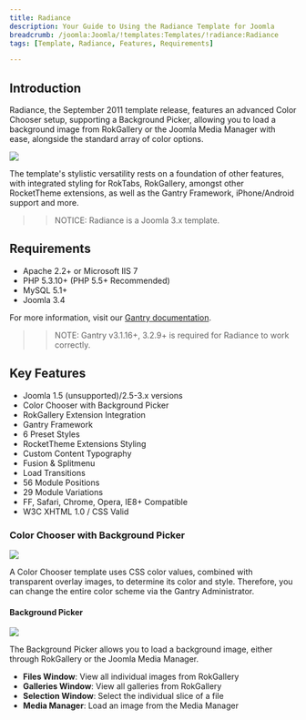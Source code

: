```yaml
---
title: Radiance
description: Your Guide to Using the Radiance Template for Joomla
breadcrumb: /joomla:Joomla/!templates:Templates/!radiance:Radiance
tags: [Template, Radiance, Features, Requirements]

---
```


Introduction
-----

Radiance, the September 2011 template release, features an advanced Color Chooser setup, supporting a Background Picker, allowing you to load a background image from RokGallery or the Joomla Media Manager with ease, alongside the standard array of color options. 

![][theme]

The template's stylistic versatility rests on a foundation of other features, with integrated styling for RokTabs, RokGallery, amongst other RocketTheme extensions, as well as the Gantry Framework, iPhone/Android support and more.

>> NOTICE: Radiance is a Joomla 3.x template.

Requirements
-----

* Apache 2.2+ or Microsoft IIS 7
* PHP 5.3.10+ (PHP 5.5+ Recommended)
* MySQL 5.1+
* Joomla 3.4

For more information, visit our [Gantry documentation][gantry].

>> NOTE: Gantry v3.1.16+, 3.2.9+ is required for Radiance to work correctly.

Key Features
-----

* Joomla 1.5 (unsupported)/2.5-3.x versions
* Color Chooser with Background Picker
* RokGallery Extension Integration
* Gantry Framework
* 6 Preset Styles
* RocketTheme Extensions Styling
* Custom Content Typography
* Fusion & Splitmenu
* Load Transitions
* 56 Module Positions
* 29 Module Variations
* FF, Safari, Chrome, Opera, IE8+ Compatible
* W3C XHTML 1.0 / CSS Valid

### Color Chooser with Background Picker

![][color]

A Color Chooser template uses CSS color values, combined with transparent overlay images, to determine its color and style. Therefore, you can change the entire color scheme via the Gantry Administrator.

#### Background Picker

![][picker]

The Background Picker allows you to load a background image, either through RokGallery or the Joomla Media Manager.

* **Files Window**: View all individual images from RokGallery
* **Galleries Window**: View all galleries from RokGallery
* **Selection Window**: Select the individual slice of a file
* **Media Manager**: Load an image from the Media Manager

[gantry]: http://gantry.org
[theme]: assets/radiance.jpeg
[color]: assets/color.jpg
[picker]: assets/picker.jpg